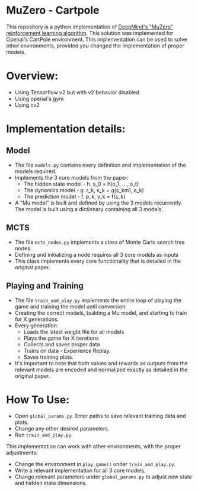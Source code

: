 # MuZero - Cartpole
This repository is a python implementation of
[DeepMind's "MuZero" reinforcement learning algorithm](https://arxiv.org/pdf/1911.08265.pdf). This solution was
implemented for Openai's CartPole environment. This implementation can be used to solve other environments, provided you
changed the implementation of proper models.

# Overview:
* Using Tensorflow v2 but with v2 behavior disabled
* Using openai's gym
* Using cv2

# Implementation details:
## Model
* The file `models.py` contains every definition and implementation of the models required.
* Implements the 3 core models from the paper:
    * The hidden state model - h. s_0 = h(o_1, ..., o_t)
    * The dynamics model - g.  r_k, s_k = g(s_km1, a_k)
    * The prediction model - f. p_k, v_k = f(s_k)
* A "Mu model" is built and  defined by using the 3 models recurrently. The model is built using a dictionary
containing all 3 models.

## MCTS
* The file `mcts_nodes.py` implements a class of Monte Carlo search tree nodes
* Defining and initializing a node requires all 3 core models as inputs
* This class implements every core functionality that is detailed in the original paper.

## Playing and Training
* The file `train_and_play.py` implements the entire loop of playing the game and training the model until conversion.
* Creating the correct models, building a Mu model, and starting to train for X generations. 
* Every generation:
  * Loads the latest weight file for all models
  * Plays the game for X iterations
  * Collects and saves proper data
  * Trains on data - Experience Replay.
  * Saves training plots.
* It's important to note that both values and rewards as outputs from the relevant models are encoded and normalized
exactly as detailed in the original paper.

# How To Use:

* Open `global_params.py`. Enter paths to save relevant training data and plots.
* Change any other desired parameters.
* Run `train_and_play.py`.

This implementation can work with other environments, with the proper adjustments:
* Change the environment in `play_game()` under `train_and_play.py`.
* Write a relevant implementation for all 3 core models.
* Change relevant parameters under `global_params.py` to adjust new state and hidden state dimensions.

